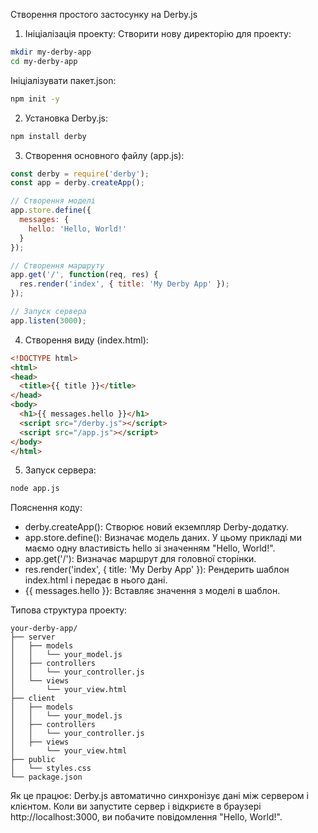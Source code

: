 Створення простого застосунку на Derby.js

1. Ініціалізація проекту:
Створити нову директорію для проекту:
```Bash
mkdir my-derby-app
cd my-derby-app
```

Ініціалізувати пакет.json:
```Bash
npm init -y
```

2. Установка Derby.js:
```Bash
npm install derby
```

3. Створення основного файлу (app.js):
```JavaScript
const derby = require('derby');
const app = derby.createApp();

// Створення моделі
app.store.define({
  messages: {
    hello: 'Hello, World!'
  }
});

// Створення маршруту
app.get('/', function(req, res) {
  res.render('index', { title: 'My Derby App' });
});

// Запуск сервера
app.listen(3000);
```

4. Створення виду (index.html):
```HTML
<!DOCTYPE html>
<html>
<head>
  <title>{{ title }}</title>
</head>
<body>
  <h1>{{ messages.hello }}</h1>
  <script src="/derby.js"></script>
  <script src="/app.js"></script>
</body>
</html>
```

5. Запуск сервера:
```Bash
node app.js
```

Пояснення коду:
- derby.createApp(): Створює новий екземпляр Derby-додатку.
- app.store.define(): Визначає модель даних. У цьому прикладі ми маємо одну властивість hello зі значенням "Hello, World!".
- app.get('/'): Визначає маршрут для головної сторінки.
- res.render('index', { title: 'My Derby App' }): Рендерить шаблон index.html і передає в нього дані.
- {{ messages.hello }}: Вставляє значення з моделі в шаблон.

Типова структура проекту:
```text
your-derby-app/
├── server
│   ├── models
│   │   └── your_model.js
│   ├── controllers
│   │   └── your_controller.js
│   └── views
│       └── your_view.html
├── client
│   ├── models
│   │   └── your_model.js
│   ├── controllers
│   │   └── your_controller.js
│   ├── views
│       └── your_view.html
├── public
│   └── styles.css
└── package.json
```

Як це працює:
Derby.js автоматично синхронізує дані між сервером і клієнтом. Коли ви запустите сервер і відкриєте в браузері http://localhost:3000, ви побачите повідомлення "Hello, World!".
